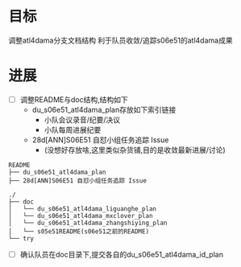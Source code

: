 # 目标
调整atl4dama分支文档结构
利于队员收敛/追踪s06e51的atl4dama成果

# 进展
- [ ] 调整README与doc结构,结构如下
    + du_s06e51_atl4dama_plan存放如下索引链接
        * 小队会议录音/纪要/决议
        * 小队每周进展纪要
    + 28d[ANN]S06E51 自怼小组任务追踪 Issue
        * (没想好存放啥,这里类似杂货铺,目的是收敛最新进展/讨论) 
        
```
README
├── du_s06e51_atl4dama_plan
├── 28d[ANN]S06E51 自怼小组任务追踪 Issue

./
├── doc
│   └── du_s06e51_atl4dama_liguanghe_plan
│   └── du_s06e51_atl4dama_mxclover_plan
│   └── du_s06e51_atl4dama_zhangshiying_plan
│   └── s05e51README(s06e51之前的README) 
└── try

```

- [ ] 确认队员在doc目录下,提交各自的du_s06e51_atl4dama_id_plan
